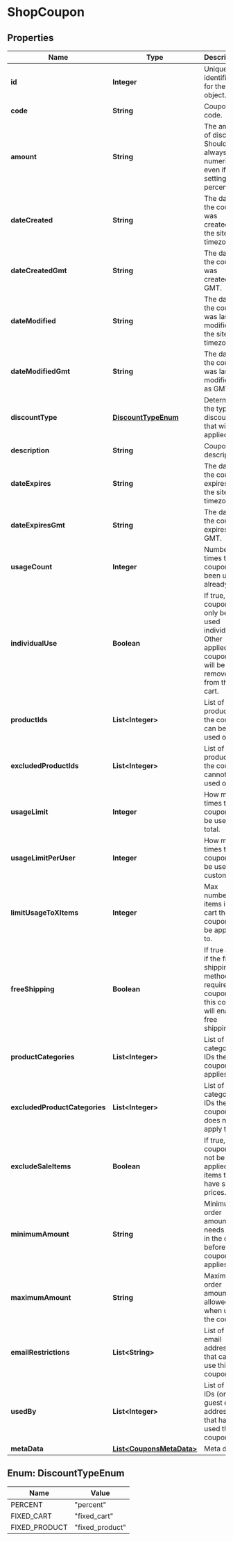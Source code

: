 

# ShopCoupon


## Properties

Name | Type | Description | Notes
------------ | ------------- | ------------- | -------------
**id** | **Integer** | Unique identifier for the object. |  [optional]
**code** | **String** | Coupon code. |  [optional]
**amount** | **String** | The amount of discount. Should always be numeric, even if setting a percentage. |  [optional]
**dateCreated** | **String** | The date the coupon was created, in the site&#39;s timezone. |  [optional]
**dateCreatedGmt** | **String** | The date the coupon was created, as GMT. |  [optional]
**dateModified** | **String** | The date the coupon was last modified, in the site&#39;s timezone. |  [optional]
**dateModifiedGmt** | **String** | The date the coupon was last modified, as GMT. |  [optional]
**discountType** | [**DiscountTypeEnum**](#DiscountTypeEnum) | Determines the type of discount that will be applied. |  [optional]
**description** | **String** | Coupon description. |  [optional]
**dateExpires** | **String** | The date the coupon expires, in the site&#39;s timezone. |  [optional]
**dateExpiresGmt** | **String** | The date the coupon expires, as GMT. |  [optional]
**usageCount** | **Integer** | Number of times the coupon has been used already. |  [optional]
**individualUse** | **Boolean** | If true, the coupon can only be used individually. Other applied coupons will be removed from the cart. |  [optional]
**productIds** | **List&lt;Integer&gt;** | List of product IDs the coupon can be used on. |  [optional]
**excludedProductIds** | **List&lt;Integer&gt;** | List of product IDs the coupon cannot be used on. |  [optional]
**usageLimit** | **Integer** | How many times the coupon can be used in total. |  [optional]
**usageLimitPerUser** | **Integer** | How many times the coupon can be used per customer. |  [optional]
**limitUsageToXItems** | **Integer** | Max number of items in the cart the coupon can be applied to. |  [optional]
**freeShipping** | **Boolean** | If true and if the free shipping method requires a coupon, this coupon will enable free shipping. |  [optional]
**productCategories** | **List&lt;Integer&gt;** | List of category IDs the coupon applies to. |  [optional]
**excludedProductCategories** | **List&lt;Integer&gt;** | List of category IDs the coupon does not apply to. |  [optional]
**excludeSaleItems** | **Boolean** | If true, this coupon will not be applied to items that have sale prices. |  [optional]
**minimumAmount** | **String** | Minimum order amount that needs to be in the cart before coupon applies. |  [optional]
**maximumAmount** | **String** | Maximum order amount allowed when using the coupon. |  [optional]
**emailRestrictions** | **List&lt;String&gt;** | List of email addresses that can use this coupon. |  [optional]
**usedBy** | **List&lt;Integer&gt;** | List of user IDs (or guest email addresses) that have used the coupon. |  [optional]
**metaData** | [**List&lt;CouponsMetaData&gt;**](CouponsMetaData.md) | Meta data. |  [optional]



## Enum: DiscountTypeEnum

Name | Value
---- | -----
PERCENT | &quot;percent&quot;
FIXED_CART | &quot;fixed_cart&quot;
FIXED_PRODUCT | &quot;fixed_product&quot;



